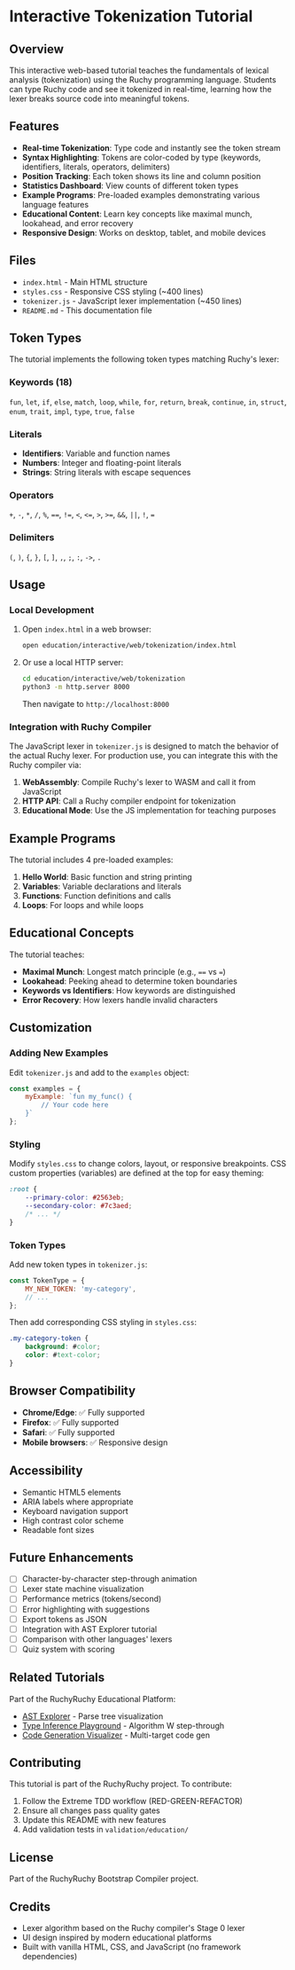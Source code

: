 # Interactive Tokenization Tutorial

## Overview

This interactive web-based tutorial teaches the fundamentals of lexical analysis (tokenization) using the Ruchy programming language. Students can type Ruchy code and see it tokenized in real-time, learning how the lexer breaks source code into meaningful tokens.

## Features

- **Real-time Tokenization**: Type code and instantly see the token stream
- **Syntax Highlighting**: Tokens are color-coded by type (keywords, identifiers, literals, operators, delimiters)
- **Position Tracking**: Each token shows its line and column position
- **Statistics Dashboard**: View counts of different token types
- **Example Programs**: Pre-loaded examples demonstrating various language features
- **Educational Content**: Learn key concepts like maximal munch, lookahead, and error recovery
- **Responsive Design**: Works on desktop, tablet, and mobile devices

## Files

- `index.html` - Main HTML structure
- `styles.css` - Responsive CSS styling (~400 lines)
- `tokenizer.js` - JavaScript lexer implementation (~450 lines)
- `README.md` - This documentation file

## Token Types

The tutorial implements the following token types matching Ruchy's lexer:

### Keywords (18)
`fun`, `let`, `if`, `else`, `match`, `loop`, `while`, `for`, `return`, `break`, `continue`, `in`, `struct`, `enum`, `trait`, `impl`, `type`, `true`, `false`

### Literals
- **Identifiers**: Variable and function names
- **Numbers**: Integer and floating-point literals
- **Strings**: String literals with escape sequences

### Operators
`+`, `-`, `*`, `/`, `%`, `==`, `!=`, `<`, `<=`, `>`, `>=`, `&&`, `||`, `!`, `=`

### Delimiters
`(`, `)`, `{`, `}`, `[`, `]`, `,`, `;`, `:`, `->`, `.`

## Usage

### Local Development

1. Open `index.html` in a web browser:
   ```bash
   open education/interactive/web/tokenization/index.html
   ```

2. Or use a local HTTP server:
   ```bash
   cd education/interactive/web/tokenization
   python3 -m http.server 8000
   ```
   Then navigate to `http://localhost:8000`

### Integration with Ruchy Compiler

The JavaScript lexer in `tokenizer.js` is designed to match the behavior of the actual Ruchy lexer. For production use, you can integrate this with the Ruchy compiler via:

1. **WebAssembly**: Compile Ruchy's lexer to WASM and call it from JavaScript
2. **HTTP API**: Call a Ruchy compiler endpoint for tokenization
3. **Educational Mode**: Use the JS implementation for teaching purposes

## Example Programs

The tutorial includes 4 pre-loaded examples:

1. **Hello World**: Basic function and string printing
2. **Variables**: Variable declarations and literals
3. **Functions**: Function definitions and calls
4. **Loops**: For loops and while loops

## Educational Concepts

The tutorial teaches:

- **Maximal Munch**: Longest match principle (e.g., `==` vs `=`)
- **Lookahead**: Peeking ahead to determine token boundaries
- **Keywords vs Identifiers**: How keywords are distinguished
- **Error Recovery**: How lexers handle invalid characters

## Customization

### Adding New Examples

Edit `tokenizer.js` and add to the `examples` object:

```javascript
const examples = {
    myExample: `fun my_func() {
        // Your code here
    }`
};
```

### Styling

Modify `styles.css` to change colors, layout, or responsive breakpoints. CSS custom properties (variables) are defined at the top for easy theming:

```css
:root {
    --primary-color: #2563eb;
    --secondary-color: #7c3aed;
    /* ... */
}
```

### Token Types

Add new token types in `tokenizer.js`:

```javascript
const TokenType = {
    MY_NEW_TOKEN: 'my-category',
    // ...
};
```

Then add corresponding CSS styling in `styles.css`:

```css
.my-category-token {
    background: #color;
    color: #text-color;
}
```

## Browser Compatibility

- **Chrome/Edge**: ✅ Fully supported
- **Firefox**: ✅ Fully supported
- **Safari**: ✅ Fully supported
- **Mobile browsers**: ✅ Responsive design

## Accessibility

- Semantic HTML5 elements
- ARIA labels where appropriate
- Keyboard navigation support
- High contrast color scheme
- Readable font sizes

## Future Enhancements

- [ ] Character-by-character step-through animation
- [ ] Lexer state machine visualization
- [ ] Performance metrics (tokens/second)
- [ ] Error highlighting with suggestions
- [ ] Export tokens as JSON
- [ ] Integration with AST Explorer tutorial
- [ ] Comparison with other languages' lexers
- [ ] Quiz system with scoring

## Related Tutorials

Part of the RuchyRuchy Educational Platform:

- [AST Explorer](../ast-explorer/) - Parse tree visualization
- [Type Inference Playground](../type-inference/) - Algorithm W step-through
- [Code Generation Visualizer](../code-generation/) - Multi-target code gen

## Contributing

This tutorial is part of the RuchyRuchy project. To contribute:

1. Follow the Extreme TDD workflow (RED-GREEN-REFACTOR)
2. Ensure all changes pass quality gates
3. Update this README with new features
4. Add validation tests in `validation/education/`

## License

Part of the RuchyRuchy Bootstrap Compiler project.

## Credits

- Lexer algorithm based on the Ruchy compiler's Stage 0 lexer
- UI design inspired by modern educational platforms
- Built with vanilla HTML, CSS, and JavaScript (no framework dependencies)
